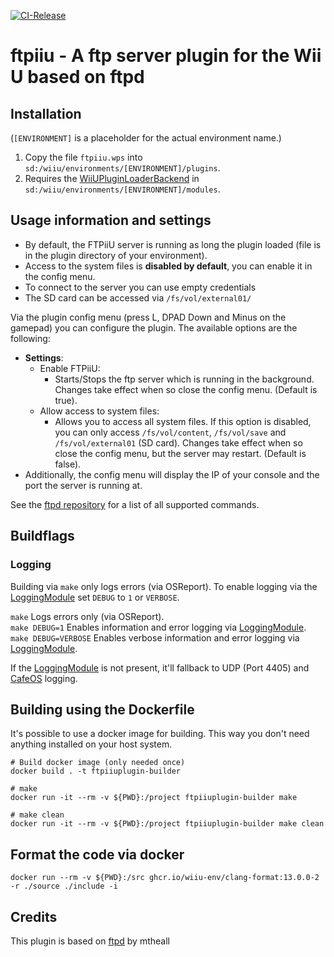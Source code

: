 [![CI-Release](https://github.com/wiiu-env/ftpiiu_plugin/actions/workflows/ci.yml/badge.svg)](https://github.com/wiiu-env/ftpiiu_plugin/actions/workflows/ci.yml)

# ftpiiu - A ftp server plugin for the Wii U based on ftpd

## Installation
(`[ENVIRONMENT]` is a placeholder for the actual environment name.)

1. Copy the file `ftpiiu.wps` into `sd:/wiiu/environments/[ENVIRONMENT]/plugins`.
2. Requires the [WiiUPluginLoaderBackend](https://github.com/wiiu-env/WiiUPluginLoaderBackend) in `sd:/wiiu/environments/[ENVIRONMENT]/modules`.

## Usage information and settings

- By default, the FTPiiU server is running as long the plugin loaded (file is in the plugin directory of your environment).
- Access to the system files is **disabled by default**, you can enable it in the config menu.
- To connect to the server you can use empty credentials
- The SD card can be accessed via `/fs/vol/external01/`

Via the plugin config menu (press L, DPAD Down and Minus on the gamepad) you can configure the plugin. The available options are the following:
- **Settings**:
  - Enable FTPiiU:
    - Starts/Stops the ftp server which is running in the background. Changes take effect when so close the config menu. (Default is true).
  - Allow access to system files:
    - Allows you to access all system files. If this option is disabled, you can only access `/fs/vol/content`, `/fs/vol/save` and `/fs/vol/external01` (SD card). Changes take effect when so close the config menu, but the server may restart. (Default is false).
- Additionally, the config menu will display the IP of your console and the port the server is running at.

See the [ftpd repository](https://github.com/mtheall/ftpd?tab=readme-ov-file#supported-commands) for a list of all supported commands.

## Buildflags

### Logging
Building via `make` only logs errors (via OSReport). To enable logging via the [LoggingModule](https://github.com/wiiu-env/LoggingModule) set `DEBUG` to `1` or `VERBOSE`.

`make` Logs errors only (via OSReport).  
`make DEBUG=1` Enables information and error logging via [LoggingModule](https://github.com/wiiu-env/LoggingModule).  
`make DEBUG=VERBOSE` Enables verbose information and error logging via [LoggingModule](https://github.com/wiiu-env/LoggingModule).

If the [LoggingModule](https://github.com/wiiu-env/LoggingModule) is not present, it'll fallback to UDP (Port 4405) and [CafeOS](https://github.com/wiiu-env/USBSerialLoggingModule) logging.

## Building using the Dockerfile

It's possible to use a docker image for building. This way you don't need anything installed on your host system.

```
# Build docker image (only needed once)
docker build . -t ftpiiuplugin-builder

# make 
docker run -it --rm -v ${PWD}:/project ftpiiuplugin-builder make

# make clean
docker run -it --rm -v ${PWD}:/project ftpiiuplugin-builder make clean
```

## Format the code via docker

`docker run --rm -v ${PWD}:/src ghcr.io/wiiu-env/clang-format:13.0.0-2 -r ./source ./include -i`

## Credits

This plugin is based on [ftpd](https://github.com/mtheall/ftpd) by mtheall